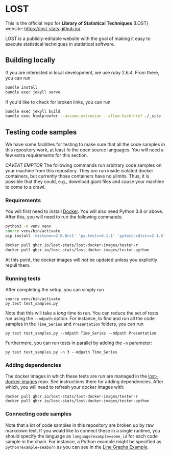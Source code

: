 # LOST

This is the official repo for **Library of Statistical Techniques** (LOST) website: https://lost-stats.github.io/

LOST is a publicly-editable website with the goal of making it easy to execute statistical techniques in statistical software.

## Building locally

If you are interested in local development, we use ruby 2.6.4. From there, you can run

```bash
bundle install
bundle exec jekyll serve
```

If you'd like to check for broken links, you can run

```bash
bundle exec jekyll build
bundle exec htmlproofer --assume-extension --allow-hash-href ./_site
```

## Testing code samples

We have some facilities for testing to make sure that all the code samples in this repository work, at least fo the open source languages. You will need a few extra requirements for this section.

*CAVEAT EMPTOR* The following commands run arbitrary code samples on your machine from this repository. They _are_ run inside isolated docker containers, but currently those containers have no ulimits. Thus, it is possible that they could, e.g., download giant files and cause your machine to come to a crawl.

### Requirements

You will first need to install [Docker](https://docs.docker.com/desktop/). You will also need Python 3.8 or above. After this, you will need to run the following commands:

```bash
python3 -m venv venv
source venv/bin/activate
pip install 'mistune==2.0.0rc1' 'py.test==6.1.1' 'pytest-xdist==2.1.0'

docker pull ghcr.io/lost-stats/lost-docker-images/tester-r
docker pull ghcr.io/lost-stats/lost-docker-images/tester-python
```

At this point, the docker images will _not_ be updated unless you explicitly repull them.

### Running tests

After completing the setup, you can simply run

```
source venv/bin/activate
py.test test_samples.py
```

Note that this will take a _long_ time to run. You can reduce the set of tests run using the `--mdpath` option. For instance, to find and run all the code samples in the `Time_Series` and `Presentation` folders, you can run

```
py.test test_samples.py --mdpath Time_Series --mdpath Presentation
```

Furthermore, you can run tests in parallel by adding the `-n` parameter:

```
py.test test_samples.py -n 3 --mdpath Time_Series
```

### Adding dependencies

The docker images in which these tests are run are managed in the [lost-docker-images](https://github.com/lost-stats/lost-docker-images) repo. See instructions there for adding dependencies. After which, you will need to refresh your docker images with:

```
docker pull ghcr.io/lost-stats/lost-docker-images/tester-r
docker pull ghcr.io/lost-stats/lost-docker-images/tester-python
```

### Connecting code samples

Note that a lot of code samples in this repository are broken up by raw markdown text. If you would like to connect these in a single runtime, you should specify the language as `language?example=some_id` for each code sample in the chain. For instance, a Python example might be specified as `python?example=seaborn` as you can see in the [Line Graphs Example](https://github.com/LOST-STATS/lost-stats.github.io/blob/source/Presentation/Figures/line_graphs.md).